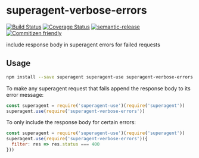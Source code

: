 # superagent-verbose-errors

[![Build Status](https://travis-ci.org/jcoreio/superagent-verbose-errors.svg?branch=master)](https://travis-ci.org/jcoreio/superagent-verbose-errors)
[![Coverage Status](https://codecov.io/gh/jcoreio/superagent-verbose-errors/branch/master/graph/badge.svg)](https://codecov.io/gh/jcoreio/superagent-verbose-errors)
[![semantic-release](https://img.shields.io/badge/%20%20%F0%9F%93%A6%F0%9F%9A%80-semantic--release-e10079.svg)](https://github.com/semantic-release/semantic-release)
[![Commitizen friendly](https://img.shields.io/badge/commitizen-friendly-brightgreen.svg)](http://commitizen.github.io/cz-cli/)

include response body in superagent errors for failed requests

## Usage

```sh
npm install --save superagent superagent-use superagent-verbose-errors
```

To make any superagent request that fails append the response body to
its error message:
```js
const superagent = require('superagent-use')(require('superagent'))
superagent.use(require('superagent-verbose-errors'))
```


To only include the response body for certain errors:
```js
const superagent = require('superagent-use')(require('superagent'))
superagent.use(require('superagent-verbose-errors')({
  filter: res => res.status === 400
}))
```
